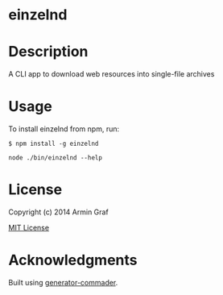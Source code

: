 einzelnd
=============

# Description

A CLI app to download web resources into single-file archives

# Usage

To install einzelnd from npm, run:

```
$ npm install -g einzelnd
```

```node ./bin/einzelnd --help```

# License

Copyright (c) 2014 Armin Graf

[MIT License](http://en.wikipedia.org/wiki/MIT_License)

# Acknowledgments

Built using [generator-commader](https://github.com/Hypercubed/generator-commander).

